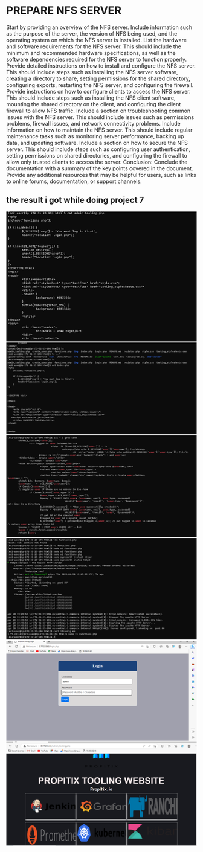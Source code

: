 #  PREPARE NFS SERVER 

Start by providing an overview of the NFS server. Include information such as the purpose of the server, the version of NFS being used, and the operating system on which the NFS server is installed.
List the hardware and software requirements for the NFS server. This should include the minimum and recommended hardware specifications, as well as the software dependencies required for the NFS server to function properly.
Provide detailed instructions on how to install and configure the NFS server. This should include steps such as installing the NFS server software, creating a directory to share, setting permissions for the shared directory, configuring exports, restarting the NFS server, and configuring the firewall.
Provide instructions on how to configure clients to access the NFS server. This should include steps such as installing the NFS client software, mounting the shared directory on the client, and configuring the client firewall to allow NFS traffic.
Include a section on troubleshooting common issues with the NFS server. This should include issues such as permissions problems, firewall issues, and network connectivity problems.
Include information on how to maintain the NFS server. This should include regular maintenance tasks such as monitoring server performance, backing up data, and updating software.
Include a section on how to secure the NFS server. This should include steps such as configuring user authentication, setting permissions on shared directories, and configuring the firewall to allow only trusted clients to access the server.
Conclusion:
Conclude the documentation with a summary of the key points covered in the document. Provide any additional resources that may be helpful for users, such as links to online forums, documentation, or support channels.

## the result i got while doing project 7
![](./image/1.png)
![](./image/2.png)
![](./image/3.png)
![](./image/4.png)
![](./image/last.png)
![](./image/last%20last.png)


